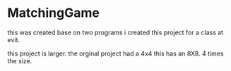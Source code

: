 # MatchingGame

this was created base on two programs 
i created this project for a class at evit. 

this project is larger. 
the orginal project had a 4x4 this has an 8X8. 
4 times the size. 
